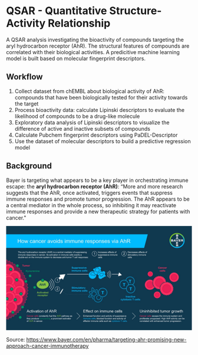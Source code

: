 # QSAR - Quantitative Structure-Activity Relationship

A QSAR analysis investigating the bioactivity of compounds targeting the aryl hydrocarbon receptor (AhR). The structural features of compounds are correlated with their biological activities. A predicitive machine learning model is built based on molecular fingerprint descriptors.

## Workflow

1. Collect dataset from chEMBL about biological activity of AhR: compounds that have been biologically tested for their activity towards the target
2. Process bioactivity data: calculate Lipinski descriptors to evaluate the likelihood of compounds to be a drug-like molecule
3. Exploratory data analysis of Lipinski descriptors to visualize the difference of active and inactive subsets of compounds
4. Calculate Pubchem fingerprint descriptors using PaDEL-Descriptor
5. Use the dataset of molecular descriptors to build a predictive regression model

## Background

Bayer is targeting what appears to be a key player in orchestrating immune escape: the **aryl hydrocarbon receptor (AhR)**: “More and more research suggests that the AhR, once activated, triggers events that suppress immune responses and promote tumor progression. The AhR appears to be a central mediator in the whole process, so inhibiting it may reactivate immune responses and provide a new therapeutic strategy for patients with cancer."

![AhR pathway](img/Bayer-Ahr-Rezeptor_EN_01_0.jpeg)

Source: https://www.bayer.com/en/pharma/targeting-ahr-promising-new-approach-cancer-immunotherapy